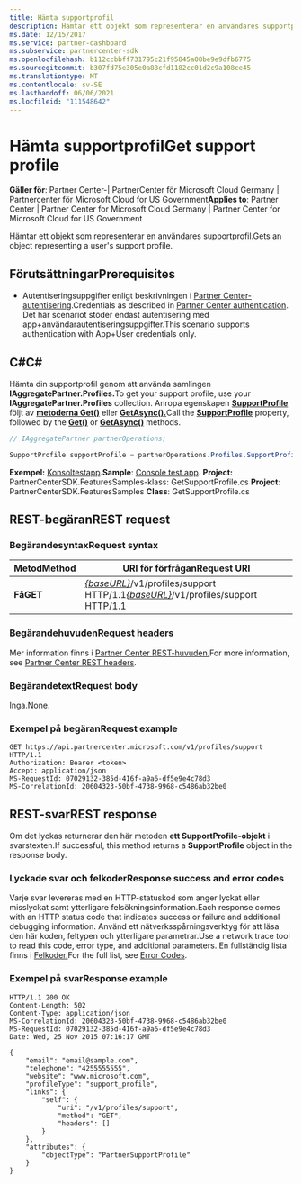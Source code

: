 ```yaml
---
title: Hämta supportprofil
description: Hämtar ett objekt som representerar en användares supportprofil.
ms.date: 12/15/2017
ms.service: partner-dashboard
ms.subservice: partnercenter-sdk
ms.openlocfilehash: b112ccbbff731795c21f95845a08be9e9dfb6775
ms.sourcegitcommit: b307fd75e305e0a88cfd1182cc01d2c9a108ce45
ms.translationtype: MT
ms.contentlocale: sv-SE
ms.lasthandoff: 06/06/2021
ms.locfileid: "111548642"
---
```

# <a name="get-support-profile"></a><span data-ttu-id="145e2-103">Hämta supportprofil</span><span class="sxs-lookup"><span data-stu-id="145e2-103">Get support profile</span></span>

<span data-ttu-id="145e2-104">**Gäller för**: Partner Center-| PartnerCenter för Microsoft Cloud Germany | Partnercenter för Microsoft Cloud for US Government</span><span class="sxs-lookup"><span data-stu-id="145e2-104">**Applies to**: Partner Center | Partner Center for Microsoft Cloud Germany | Partner Center for Microsoft Cloud for US Government</span></span>

<span data-ttu-id="145e2-105">Hämtar ett objekt som representerar en användares supportprofil.</span><span class="sxs-lookup"><span data-stu-id="145e2-105">Gets an object representing a user's support profile.</span></span>

## <a name="prerequisites"></a><span data-ttu-id="145e2-106">Förutsättningar</span><span class="sxs-lookup"><span data-stu-id="145e2-106">Prerequisites</span></span>

- <span data-ttu-id="145e2-107">Autentiseringsuppgifter enligt beskrivningen i [Partner Center-autentisering](partner-center-authentication.md).</span><span class="sxs-lookup"><span data-stu-id="145e2-107">Credentials as described in [Partner Center authentication](partner-center-authentication.md).</span></span> <span data-ttu-id="145e2-108">Det här scenariot stöder endast autentisering med app+användarautentiseringsuppgifter.</span><span class="sxs-lookup"><span data-stu-id="145e2-108">This scenario supports authentication with App+User credentials only.</span></span>

## <a name="c"></a><span data-ttu-id="145e2-109">C\#</span><span class="sxs-lookup"><span data-stu-id="145e2-109">C\#</span></span>

<span data-ttu-id="145e2-110">Hämta din supportprofil genom att använda samlingen **IAggregatePartner.Profiles.**</span><span class="sxs-lookup"><span data-stu-id="145e2-110">To get your support profile, use your **IAggregatePartner.Profiles** collection.</span></span> <span data-ttu-id="145e2-111">Anropa egenskapen [**SupportProfile**](/dotnet/api/microsoft.store.partnercenter.profiles.isupportprofile) följt av [**metoderna Get()**](/dotnet/api/microsoft.store.partnercenter.profiles.isupportprofile.get) eller [**GetAsync().**](/dotnet/api/microsoft.store.partnercenter.profiles.isupportprofile.getasync)</span><span class="sxs-lookup"><span data-stu-id="145e2-111">Call the [**SupportProfile**](/dotnet/api/microsoft.store.partnercenter.profiles.isupportprofile) property, followed by the [**Get()**](/dotnet/api/microsoft.store.partnercenter.profiles.isupportprofile.get) or [**GetAsync()**](/dotnet/api/microsoft.store.partnercenter.profiles.isupportprofile.getasync) methods.</span></span>

``` csharp
// IAggregatePartner partnerOperations;

SupportProfile supportProfile = partnerOperations.Profiles.SupportProfile.Get();
```

<span data-ttu-id="145e2-112">**Exempel:** [Konsoltestapp](console-test-app.md).</span><span class="sxs-lookup"><span data-stu-id="145e2-112">**Sample**: [Console test app](console-test-app.md).</span></span> <span data-ttu-id="145e2-113">**Project:** PartnerCenterSDK.FeaturesSamples-klass: GetSupportProfile.cs </span><span class="sxs-lookup"><span data-stu-id="145e2-113">**Project**: PartnerCenterSDK.FeaturesSamples **Class**: GetSupportProfile.cs</span></span>

## <a name="rest-request"></a><span data-ttu-id="145e2-114">REST-begäran</span><span class="sxs-lookup"><span data-stu-id="145e2-114">REST request</span></span>

### <a name="request-syntax"></a><span data-ttu-id="145e2-115">Begärandesyntax</span><span class="sxs-lookup"><span data-stu-id="145e2-115">Request syntax</span></span>

| <span data-ttu-id="145e2-116">Metod</span><span class="sxs-lookup"><span data-stu-id="145e2-116">Method</span></span>  | <span data-ttu-id="145e2-117">URI för förfrågan</span><span class="sxs-lookup"><span data-stu-id="145e2-117">Request URI</span></span>                                                              |
|---------|--------------------------------------------------------------------------|
| <span data-ttu-id="145e2-118">**Få**</span><span class="sxs-lookup"><span data-stu-id="145e2-118">**GET**</span></span> | <span data-ttu-id="145e2-119">[*{baseURL}*](partner-center-rest-urls.md)/v1/profiles/support HTTP/1.1</span><span class="sxs-lookup"><span data-stu-id="145e2-119">[*{baseURL}*](partner-center-rest-urls.md)/v1/profiles/support HTTP/1.1</span></span> |

### <a name="request-headers"></a><span data-ttu-id="145e2-120">Begärandehuvuden</span><span class="sxs-lookup"><span data-stu-id="145e2-120">Request headers</span></span>

<span data-ttu-id="145e2-121">Mer information finns i [Partner Center REST-huvuden.](headers.md)</span><span class="sxs-lookup"><span data-stu-id="145e2-121">For more information, see [Partner Center REST headers](headers.md).</span></span>

### <a name="request-body"></a><span data-ttu-id="145e2-122">Begärandetext</span><span class="sxs-lookup"><span data-stu-id="145e2-122">Request body</span></span>

<span data-ttu-id="145e2-123">Inga.</span><span class="sxs-lookup"><span data-stu-id="145e2-123">None.</span></span>

### <a name="request-example"></a><span data-ttu-id="145e2-124">Exempel på begäran</span><span class="sxs-lookup"><span data-stu-id="145e2-124">Request example</span></span>

```http
GET https://api.partnercenter.microsoft.com/v1/profiles/support HTTP/1.1
Authorization: Bearer <token>
Accept: application/json
MS-RequestId: 07029132-385d-416f-a9a6-df5e9e4c78d3
MS-CorrelationId: 20604323-50bf-4738-9968-c5486ab32be0
```

## <a name="rest-response"></a><span data-ttu-id="145e2-125">REST-svar</span><span class="sxs-lookup"><span data-stu-id="145e2-125">REST response</span></span>

<span data-ttu-id="145e2-126">Om det lyckas returnerar den här metoden **ett SupportProfile-objekt** i svarstexten.</span><span class="sxs-lookup"><span data-stu-id="145e2-126">If successful, this method returns a **SupportProfile** object in the response body.</span></span>

### <a name="response-success-and-error-codes"></a><span data-ttu-id="145e2-127">Lyckade svar och felkoder</span><span class="sxs-lookup"><span data-stu-id="145e2-127">Response success and error codes</span></span>

<span data-ttu-id="145e2-128">Varje svar levereras med en HTTP-statuskod som anger lyckat eller misslyckat samt ytterligare felsökningsinformation.</span><span class="sxs-lookup"><span data-stu-id="145e2-128">Each response comes with an HTTP status code that indicates success or failure and additional debugging information.</span></span> <span data-ttu-id="145e2-129">Använd ett nätverksspårningsverktyg för att läsa den här koden, feltypen och ytterligare parametrar.</span><span class="sxs-lookup"><span data-stu-id="145e2-129">Use a network trace tool to read this code, error type, and additional parameters.</span></span> <span data-ttu-id="145e2-130">En fullständig lista finns i [Felkoder.](error-codes.md)</span><span class="sxs-lookup"><span data-stu-id="145e2-130">For the full list, see [Error Codes](error-codes.md).</span></span>

### <a name="response-example"></a><span data-ttu-id="145e2-131">Exempel på svar</span><span class="sxs-lookup"><span data-stu-id="145e2-131">Response example</span></span>

```http
HTTP/1.1 200 OK
Content-Length: 502
Content-Type: application/json
MS-CorrelationId: 20604323-50bf-4738-9968-c5486ab32be0
MS-RequestId: 07029132-385d-416f-a9a6-df5e9e4c78d3
Date: Wed, 25 Nov 2015 07:16:17 GMT

{
    "email": "email@sample.com",
    "telephone": "4255555555",
    "website": "www.microsoft.com",
    "profileType": "support_profile",
    "links": {
        "self": {
            "uri": "/v1/profiles/support",
            "method": "GET",
            "headers": []
        }
    },
    "attributes": {
        "objectType": "PartnerSupportProfile"
    }
}
```
